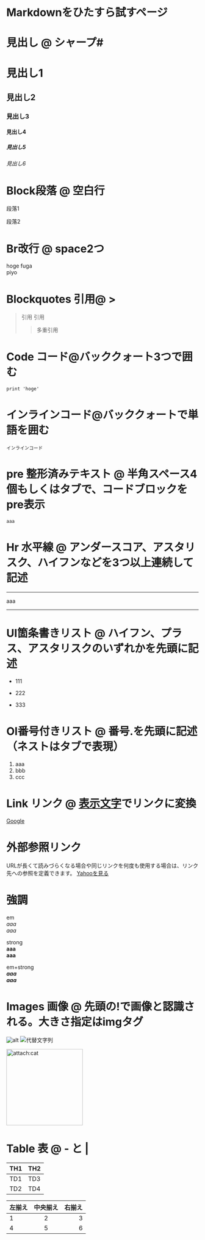 # Markdownをひたすら試すページ

# 見出し @ シャープ#

# 見出し1
## 見出し2
### 見出し3
#### 見出し4
##### 見出し5
###### 見出し6

# Block段落 @ 空白行

段落1

段落2

# Br改行 @ space2つ
hoge
fuga  
piyo

# Blockquotes 引用@ >

> 引用
> 引用
>> 多重引用

# Code コード@バッククォート3つで囲む
```print 'hoge'```

# インラインコード@バッククォートで単語を囲む
`インラインコード`

# pre 整形済みテキスト @ 半角スペース4個もしくはタブで、コードブロックをpre表示
    aaa

# Hr 水平線 @ アンダースコア、アスタリスク、ハイフンなどを3つ以上連続して記述
***
aaa
___

# UI箇条書きリスト @ ハイフン、プラス、アスタリスクのいずれかを先頭に記述
* 111
+ 222
- 333

# OI番号付きリスト @ 番号.を先頭に記述（ネストはタブで表現）
1. aaa
2. bbb
3. ccc

# Link リンク @ [表示文字](URL)でリンクに変換
[Google](https://www.google.co.jp/)

# 外部参照リンク
URLが長くて読みづらくなる場合や同じリンクを何度も使用する場合は、リンク先への参照を定義できます。
[Yahooを見る][Yahoo]

[Yahoo]: http://www.yahoo.co.jp

# 強調
em  
*aaa*  
_aaa_  
  
strong  
**aaa**  
__aaa__  

em+strong  
***aaa***  
___aaa___  

# Images 画像 @ 先頭の!で画像と認識される。大きさ指定はimgタグ
![alt]([画像URL](https://github.com/firesign2023))
![代替文字列](URL "タイトル")

<img src="[attach:cat.jpg]([https://github.com/firesign2023](https://github.com/))" alt="attach:cat" title="attach:cat" width="200" height="200">

# Table 表 @ - と |

| TH1 | TH2 |
----|---- 
| TD1 | TD3 |
| TD2 | TD4 |

| 左揃え | 中央揃え | 右揃え |
|:---|:---:|---:|
|1 |2 |3 |
|4 |5 |6 |
